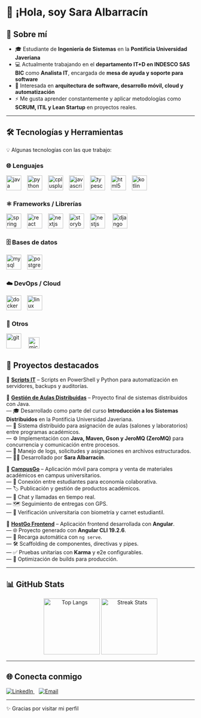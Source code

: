 <!-- Encabezado -->
<h1>👋 ¡Hola, soy Sara Albarracín</h1>

<h2>🚀 Sobre mí</h2>
<ul>
  <li>🎓 Estudiante de <strong>Ingeniería de Sistemas</strong> en la <strong>Pontificia Universidad Javeriana</strong></li>
  <li>💻 Actualmente trabajando en el <strong>departamento IT+D en INDESCO SAS BIC</strong> como <strong>Analista IT</strong>, encargada de <strong>mesa de ayuda y soporte para software</strong></li>
  <li>🌱 Interesada en <strong>arquitectura de software, desarrollo móvil, cloud y automatización</strong></li>
  <li>⚡ Me gusta aprender constantemente y aplicar metodologías como <strong>SCRUM, ITIL y Lean Startup</strong> en proyectos reales.</li>
</ul>

<hr />

<!-- Tecnologías -->
<h2>🛠️ Tecnologías y Herramientas</h2>
<p>💡 Algunas tecnologías con las que trabajo:</p>

<h3>🌐 Lenguajes</h3>
<div align="left">
  <img src="https://cdn.jsdelivr.net/gh/devicons/devicon/icons/java/java-original.svg" height="40" alt="java" style="margin-right:12px;" />
  <img src="https://cdn.jsdelivr.net/gh/devicons/devicon/icons/python/python-original.svg" height="40" alt="python" style="margin-right:12px;" />
  <img src="https://cdn.jsdelivr.net/gh/devicons/devicon/icons/cplusplus/cplusplus-original.svg" height="40" alt="cplusplus" style="margin-right:12px;" />
  <img src="https://cdn.jsdelivr.net/gh/devicons/devicon/icons/javascript/javascript-original.svg" height="40" alt="javascript" style="margin-right:12px;" />
  <img src="https://cdn.jsdelivr.net/gh/devicons/devicon/icons/typescript/typescript-original.svg" height="40" alt="typescript" style="margin-right:12px;" />
  <img src="https://cdn.jsdelivr.net/gh/devicons/devicon/icons/html5/html5-original.svg" height="40" alt="html5" style="margin-right:12px;" />
  <img src="https://cdn.jsdelivr.net/gh/devicons/devicon/icons/kotlin/kotlin-original.svg" height="40" alt="kotlin" style="margin-right:12px;" />
</div>

<h3>⚛️ Frameworks / Librerías</h3>
<div align="left">
  <img src="https://cdn.jsdelivr.net/gh/devicons/devicon/icons/spring/spring-original.svg" height="40" alt="spring boot" style="margin-right:12px;" />
  <img src="https://cdn.jsdelivr.net/gh/devicons/devicon/icons/react/react-original.svg" height="40" alt="react" style="margin-right:12px;" />
  <img src="https://cdn.jsdelivr.net/gh/devicons/devicon/icons/nextjs/nextjs-original.svg" height="40" alt="nextjs" style="margin-right:12px;" />
  <img src="https://cdn.jsdelivr.net/gh/devicons/devicon/icons/storybook/storybook-original.svg" height="40" alt="storybook" style="margin-right:12px;" />
 <img src="https://cdn.jsdelivr.net/gh/devicons/devicon/icons/nestjs/nestjs-original.svg" height="40" alt="nestjs logo"  />
<img width="12" />
  <img src="https://cdn.jsdelivr.net/gh/devicons/devicon/icons/django/django-plain.svg" height="40" alt="django" style="margin-right:12px;" />
</div>


<h3>🗄️ Bases de datos</h3>
<div align="left">
  <img src="https://cdn.jsdelivr.net/gh/devicons/devicon/icons/mysql/mysql-original.svg" height="40" alt="mysql" style="margin-right:12px;" />
  <img src="https://cdn.jsdelivr.net/gh/devicons/devicon/icons/postgresql/postgresql-original.svg" height="40" alt="postgresql" style="margin-right:12px;" />
</div>


<h3>☁️ DevOps / Cloud</h3>
<div align="left">
  <img src="https://cdn.jsdelivr.net/gh/devicons/devicon/icons/docker/docker-original.svg" height="40" alt="docker" style="margin-right:12px;" />
  <img src="https://cdn.jsdelivr.net/gh/devicons/devicon/icons/linux/linux-original.svg" height="40" alt="linux" style="margin-right:12px;" />
</div>


<h3>🔧 Otros</h3>
<div align="left">
  <img src="https://cdn.jsdelivr.net/gh/devicons/devicon/icons/git/git-original.svg" height="40" alt="git" style="margin-right:15px;" />
  <img src="https://img.shields.io/badge/Microsoft_365-D83B01?logo=microsoftoffice&logoColor=white" height="30" alt="microsoft 365 logo" />
</div>


<!-- Proyectos -->
<h2>📌 Proyectos destacados</h2>

<p>🔹 <strong><a href="#">Scripts IT</a></strong> – Scripts en PowerShell y Python para automatización en servidores, backups y auditorías.</p>

<p>
  🔹 <strong><a href="https://github.com/SarAlbN1/gestion-aulas-distribuidas">Gestión de Aulas Distribuidas</a></strong> – Proyecto final de sistemas distribuidos con Java.<br />
  — 🎓 Desarrollado como parte del curso <strong>Introducción a los Sistemas Distribuidos</strong> en la Pontificia Universidad Javeriana.<br />
  — 🏫 Sistema distribuido para asignación de aulas (salones y laboratorios) entre programas académicos.<br />
  — ⚙️ Implementación con <strong>Java, Maven, Gson y JeroMQ (ZeroMQ)</strong> para concurrencia y comunicación entre procesos.<br />
  — 💾 Manejo de logs, solicitudes y asignaciones en archivos estructurados.<br />
  — 👩‍💻 Desarrollado por <strong>Sara Albarracín</strong>.
</p>

<p>
  🔹 <strong><a href="https://github.com/ICM2025/CampusGo">CampusGo</a></strong> – Aplicación móvil para compra y venta de materiales académicos en campus universitarios.<br />
  — 👥 Conexión entre estudiantes para economía colaborativa.<br />
  — 🏷️ Publicación y gestión de productos académicos.<br />
  — 💬 Chat y llamadas en tiempo real.<br />
  — 🗺️ Seguimiento de entregas con GPS.<br />
  — 🪪 Verificación universitaria con biometría y carnet estudiantil.
</p>

<p>
  🔹 <strong><a href="https://github.com/JuanPablogh0412/DesarrolloWeb_Host-Go">HostGo Frontend</a></strong> – Aplicación frontend desarrollada con <strong>Angular</strong>.<br />
  — 🌐 Proyecto generado con <strong>Angular CLI 19.2.6</strong>.<br />
  — 🔄 Recarga automática con <code>ng serve</code>.<br />
  — 🛠️ Scaffolding de componentes, directivas y pipes.<br />
  — ✅ Pruebas unitarias con <strong>Karma</strong> y e2e configurables.<br />
  — 🚀 Optimización de builds para producción.
</p>

<hr />

<!-- Stats -->
<h2>📊 GitHub Stats</h2>
<p align="center">
  <img src="https://github-readme-stats.vercel.app/api/top-langs/?username=SarAlbN1&layout=compact&theme=transparent" height="150" alt="Top Langs" />
  <img src="https://github-readme-streak-stats.herokuapp.com?user=SarAlbN1&theme=transparent" height="150" alt="Streak Stats" />
</p>

<hr />

<!-- Contacto -->
<h2>🌐 Conecta conmigo</h2>
<p>
  <a href="https://www.linkedin.com/in/sara-albarracin-27991124b" target="_blank" rel="noreferrer">
    <img src="https://img.shields.io/badge/LinkedIn-0A66C2?logo=linkedin&logoColor=white" alt="LinkedIn" />
  </a>
  &nbsp;&nbsp;
  <a href="mailto:sara.albar@altmail.kr">
    <img src="https://img.shields.io/badge/Email-D14836?logo=gmail&logoColor=white" alt="Email" />
  </a>
</p>

<hr />

<p>✨ Gracias por visitar mi perfil</p>
